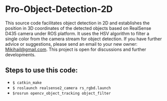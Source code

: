 
# Pro-Object-Detection-2D
This source code facilitates object detection in 2D and establishes the position in 3D coordinates of the detected objects based on RealSense D435 camera under ROS platform. It uses the HSV algorithm to filter a single color from the camera stream for object detection. If you have further advice or suggestions, please send an email to your new owner: Mikihail@gmail.com. This project is open for discussions and further developments.

## Steps to use this code:
- `$ catkin_make`
- `$ roslaunch realsense2_camera rs_rgbd.launch`
- `$rosrun opencv_object_tracking object_filter`